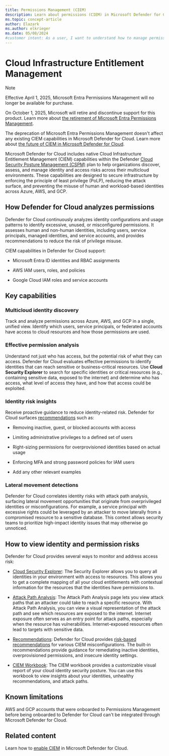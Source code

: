 ```yaml
---
title: Permissions Management (CIEM)
description: Learn about permissions (CIEM) in Microsoft Defender for Cloud and enhance the security of your cloud infrastructure.
ms.topic: concept-article
author: Elazark
ms.author: elkrieger
ms.date: 05/08/2024
#customer intent: As a user, I want to understand how to manage permissions effectively so that I can enhance the security of my cloud infrastructure.
---
```


# Cloud Infrastructure Entitlement Management

> [!NOTE]
> Effective April 1, 2025, Microsoft Entra Permissions Management will no longer be available for purchase.
>
> On October 1, 2025, Microsoft will retire and discontinue support for this product. Learn more about [the retirement of Microsoft Entra Permissions Management](https://aka.ms/mepmretire).
> 
> The deprecation of Microsoft Entra Permissions Management doesn't affect any existing CIEM capabilities in Microsoft Defender for Cloud. Learn more about [the future of CIEM in Microsoft Defender for Cloud](https://aka.ms/mdc-ciem).

Microsoft Defender for Cloud includes native Cloud Infrastructure Entitlement Management (CIEM) capabilities within the Defender [Cloud Security Posture Management (CSPM)](concept-cloud-security-posture-management.md) plan to help organizations discover, assess, and manage identity and access risks across their multicloud environments. These capabilities are designed to secure infrastructure by enforcing the principle of least privilege (PoLP), reducing the attack surface, and preventing the misuse of human and workload-based identities across Azure, AWS, and GCP.

## How Defender for Cloud analyzes permissions

Defender for Cloud continuously analyzes identity configurations and usage patterns to identify excessive, unused, or misconfigured permissions. It assesses human and non-human identities, including users, service principals, managed identities, and service accounts, and provides recommendations to reduce the risk of privilege misuse.

CIEM capabilities in Defender for Cloud support:

- Microsoft Entra ID identities and RBAC assignments

- AWS IAM users, roles, and policies

- Google Cloud IAM roles and service accounts

## Key capabilities

### Multicloud identity discovery

Track and analyze permissions across Azure, AWS, and GCP in a single, unified view. Identify which users, service principals, or federated accounts have access to cloud resources and how those permissions are used.

### Effective permission analysis

Understand not just who has access, but the potential risk of what they can access. Defender for Cloud evaluates effective permissions to identify identities that can reach sensitive or business-critical resources. Use __Cloud Security Explorer__ to search for specific identities or critical resources (e.g., containing sensitive data, exposed to the internet) and determine who has access, what level of access they have, and how that access could be exploited.

### Identity risk insights

Receive proactive guidance to reduce identity-related risk. Defender for Cloud surfaces [recommendations](/azure/defender-for-cloud/recommendations-reference-identity-access) such as:

- Removing inactive, guest, or blocked accounts with access

- Limiting administrative privileges to a defined set of users

- Right-sizing permissions for overprovisioned identities based on actual usage

- Enforcing MFA and strong password policies for IAM users

- Add any other relevant examples

### Lateral movement detections

Defender for Cloud correlates identity risks with attack path analysis, surfacing lateral movement opportunities that originate from overprivileged identities or misconfigurations. For example, a service principal with excessive rights could be leveraged by an attacker to move laterally from a compromised resource to a sensitive database. This context allows security teams to prioritize high-impact identity issues that may otherwise go unnoticed.

## How to view identity and permission risks

Defender for Cloud provides several ways to monitor and address access risk:

- [Cloud Security Explorer](azure/defender-for-cloud/how-to-manage-cloud-security-explorer): The Security Explorer allows you to query all identities in your environment with access to resources. This allows you to get a complete mapping of all your cloud entitlements with contextual information for the resources that the identities have permissions to.

- [Attack Path Analysis](/azure/defender-for-cloud/how-to-manage-attack-path): The Attack Path Analysis page lets you view attack paths that an attacker could take to reach a specific resource. With Attack Path Analysis, you can view a visual representation of the attack path and see which resources are exposed to the internet. Internet exposure often serves as an entry point for attack paths, especially when the resource has vulnerabilities. Internet-exposed resources often lead to targets with sensitive data.

- [Recommendations](/azure/defender-for-cloud/recommendations-reference-identity-access): Defender for Cloud provides [risk-based recommendations](/azure/defender-for-cloud/recommendations-reference-identity-access) for various CIEM misconfigurations. The built-in recommendations provide guidance for remediating inactive identities, overprovisioned permissions, and insecure identity settings.

- [CIEM Workbook](/azure/defender-for-cloud/custom-dashboards-azure-workbooks): The CIEM workbook provides a customizable visual report of your cloud identity security posture. You can use this workbook to view insights about your identities, unhealthy recommendations, and attack paths.

## Known limitations

AWS and GCP accounts that were onboarded to Permissions Management before being onboarded to Defender for Cloud can't be integrated through Microsoft Defender for Cloud.
              
## Related content

Learn how to [enable CIEM](enable-permissions-management.md) in Microsoft Defender for Cloud.
